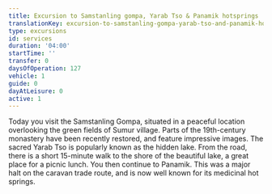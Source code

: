 ```yaml
---
title: Excursion to Samstanling gompa, Yarab Tso & Panamik hotsprings
translationKey: excursion-to-samstanling-gompa-yarab-tso-and-panamik-hotsprings
type: excursions
id: services
duration: '04:00'
startTime: ''
transfer: 0
daysOfOperation: 127
vehicle: 1
guide: 0
dayAtLeisure: 0
active: 1
---
```

Today you visit the Samstanling Gompa, situated in a peaceful location overlooking the green fields of Sumur village. Parts of the 19th-century monastery have been recently restored, and feature impressive images. The sacred Yarab Tso is popularly known as the hidden lake. From the road, there is a short 15-minute walk to the shore of the beautiful lake, a great place for a picnic lunch. You then continue to Panamik. This was a major halt on the caravan trade route, and is now well known for its medicinal hot springs.